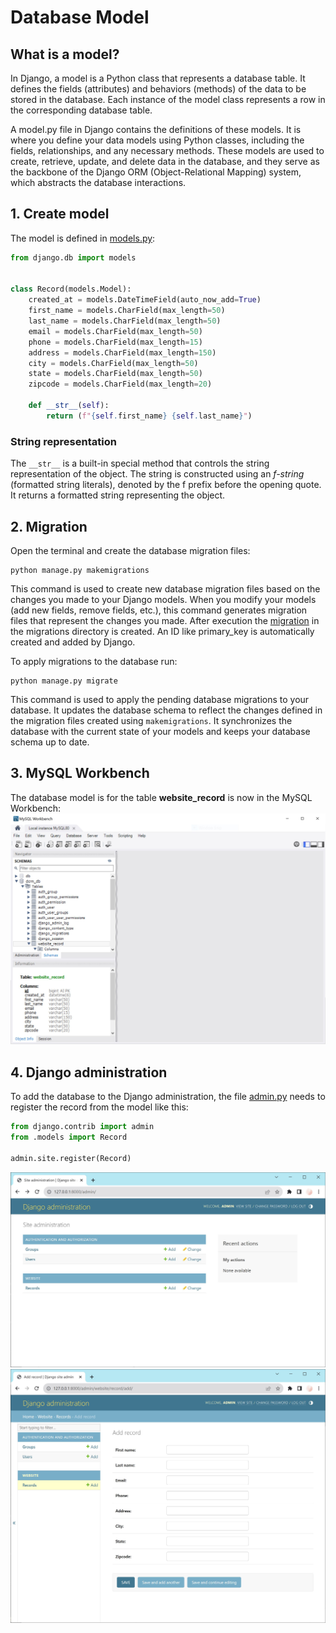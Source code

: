 # Database Model

## What is a model?

In Django, a model is a Python class that represents a database table. It defines the fields (attributes) and
behaviors (methods) of the data to be stored in the database. Each instance of the model class represents a row in the
corresponding database table.

A model.py file in Django contains the definitions of these models. It is where you define your data models using Python
classes, including the fields, relationships, and any necessary methods. These models are used to create, retrieve,
update, and delete data in the database, and they serve as the backbone of the Django ORM (Object-Relational Mapping)
system, which abstracts the database interactions.

## 1. Create model

The model is defined in [models.py](../dcrm/website/models.py):

```python
from django.db import models


class Record(models.Model):
    created_at = models.DateTimeField(auto_now_add=True)
    first_name = models.CharField(max_length=50)
    last_name = models.CharField(max_length=50)
    email = models.CharField(max_length=50)
    phone = models.CharField(max_length=15)
    address = models.CharField(max_length=150)
    city = models.CharField(max_length=50)
    state = models.CharField(max_length=50)
    zipcode = models.CharField(max_length=20)

    def __str__(self):
        return (f"{self.first_name} {self.last_name}")

```

### String representation

The `__str__` is a built-in special method that controls the string representation of the object. The string is
constructed using an *f-string* (formatted string literals), denoted by the f prefix before the opening quote. It
returns a formatted string representing the object.

## 2. Migration

Open the terminal and create the database migration files:

```console
python manage.py makemigrations
```

This command is used to create new database migration files based on the changes you made to your Django models. When
you modify your models (add new fields, remove fields, etc.), this command generates migration files that represent the
changes you made. After execution the [migration](../dcrm/website/migrations/0001_initial.py) in the migrations
directory is created. An ID like primary_key is automatically created and added by Django.

To apply migrations to the database run:

```console
python manage.py migrate
```

This command is used to apply the pending database migrations to your database. It updates the database schema to
reflect the changes defined in the migration files created using `makemigrations`. It synchronizes the database with the
current state of your models and keeps your database schema up to date.

## 3. MySQL Workbench

The database model is for the table **website_record** is now in the MySQL Workbench:
<img src="./images/mysql_wb_migration.JPG">

## 4. Django administration

To add the database to the Django administration, the file [admin.py](../dcrm/website/admin.py) needs to
register the record from the model like this:

```python
from django.contrib import admin
from .models import Record

admin.site.register(Record)
```

<img src="./images/admin_record.JPG">
<img src="./images/admin_record_add.JPG">